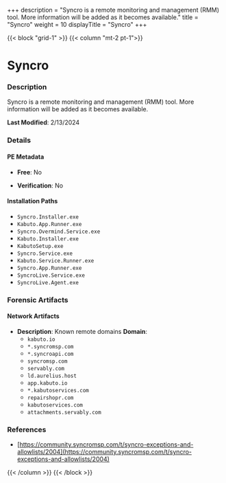 +++
description = "Syncro is a remote monitoring and management (RMM) tool. More information will be added as it becomes available."
title = "Syncro"
weight = 10
displayTitle = "Syncro"
+++


{{< block "grid-1" >}}
{{< column "mt-2 pt-1">}}

# Syncro


### Description

Syncro is a remote monitoring and management (RMM) tool. More information will be added as it becomes available.



**Last Modified**: 2/13/2024

### Details


#### PE Metadata


- **Free**: No

- **Verification**: No




#### Installation Paths
- `Syncro.Installer.exe`
- `Kabuto.App.Runner.exe`
- `Syncro.Overmind.Service.exe`
- `Kabuto.Installer.exe`
- `KabutoSetup.exe`
- `Syncro.Service.exe`
- `Kabuto.Service.Runner.exe`
- `Syncro.App.Runner.exe`
- `SyncroLive.Service.exe`
- `SyncroLive.Agent.exe`

### Forensic Artifacts




#### Network Artifacts

- **Description**: Known remote domains
  **Domain**:
    - `kabuto.io`
    - `*.syncromsp.com`
    - `*.syncroapi.com`
    - `syncromsp.com`
    - `servably.com`
    - `ld.aurelius.host`
    - `app.kabuto.io `
    - `*.kabutoservices.com`
    - `repairshopr.com`
    - `kabutoservices.com`
    - `attachments.servably.com`





### References
- [https://community.syncromsp.com/t/syncro-exceptions-and-allowlists/2004](https://community.syncromsp.com/t/syncro-exceptions-and-allowlists/2004)



{{< /column >}}
{{< /block >}}
